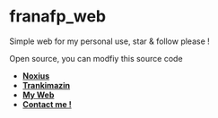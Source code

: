 # franafp_web
Simple web for my personal use, star &amp; follow please !


Open source, you can modfiy this source code
- [**Noxius**](https://discord.gg/noxius)
- [**Trankimazin**](https://discord.gg/trankimazin)
- [**My Web**](https://franafp.github.io)
- [**Contact me !**](https://discord.com/channels/@me/1016706218837946461/1016716039175819314)
